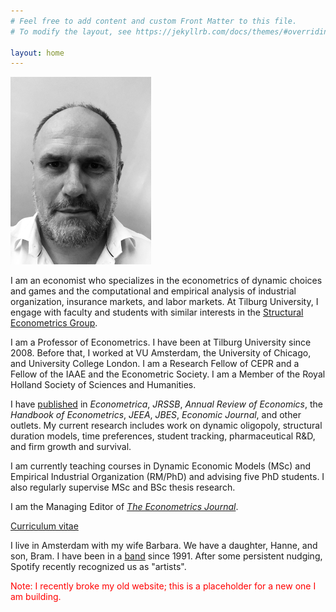 ```yaml
---
# Feel free to add content and custom Front Matter to this file.
# To modify the layout, see https://jekyllrb.com/docs/themes/#overriding-theme-defaults

layout: home
---
```

<p float="left">
  <img src="img/IMG_2045.jpg" height="300" />
</p>

I am an economist who specializes in the econometrics of dynamic choices and games and the computational and empirical analysis of industrial organization, insurance markets, and labor markets. At Tilburg University, I engage with faculty and students with similar interests in the [Structural Econometrics Group](https://www.tilburgeconomics.nl/seg).

I am a Professor of Econometrics. I have been at Tilburg University since 2008. Before that, I worked at VU Amsterdam, the University of Chicago, and University College London. I am a Research Fellow of CEPR and a Fellow of the IAAE and the Econometric Society. I am a Member of the Royal Holland Society of Sciences and Humanities.

I have [published](https://scholar.google.com/citations?user=T3nRoZ8AAAAJ&hl=nl&inst=3385539784813856853&oi=ao) in _Econometrica_, _JRSSB_, _Annual Review of Economics_, the _Handbook of Econometrics_, _JEEA_, _JBES_, _Economic Journal_, and other outlets. My current research includes work on dynamic oligopoly, structural duration models, time preferences, student tracking, pharmaceutical R&D, and firm growth and survival.  

I am currently teaching courses in Dynamic Economic Models (MSc) and Empirical Industrial Organization (RM/PhD) and advising five PhD students. I also regularly supervise MSc and BSc thesis research. 

I am the Managing Editor of [_The Econometrics Journal_](https://res.org.uk/journals/the-econometrics-journal/). 

[Curriculum vitae](cv.pdf)

I live in Amsterdam with my wife Barbara. We have a daughter, Hanne, and son, Bram. I have been in a [band](https://blauwedinsdag.com) since 1991. After some persistent nudging, Spotify recently recognized us as "artists".

<p><span style="color:red">
Note: I recently broke my old website; this is a placeholder for a new one I am building.    
</span></p>